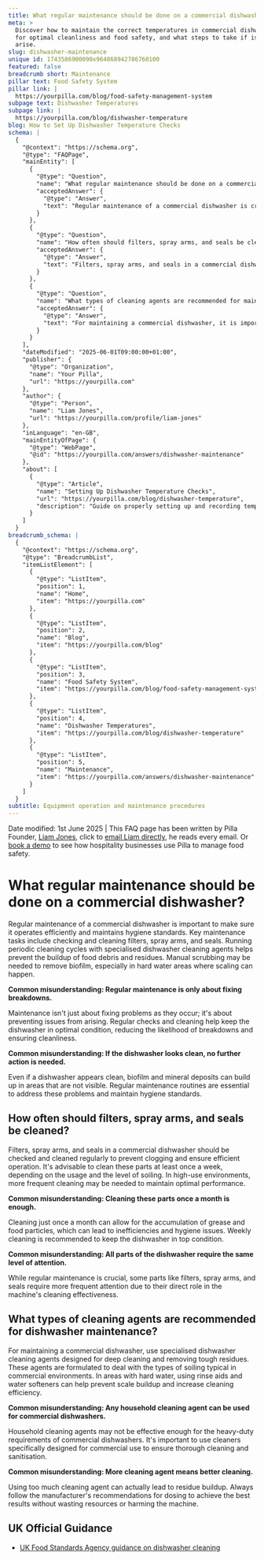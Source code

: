```yaml
---
title: What regular maintenance should be done on a commercial dishwasher?
meta: >
  Discover how to maintain the correct temperatures in commercial dishwashers
  for optimal cleanliness and food safety, and what steps to take if issues
  arise.
slug: dishwasher-maintenance
unique id: 1743586900090x964868942786760100
featured: false
breadcrumb short: Maintenance
pillar text: Food Safety System
pillar link: |
  https://yourpilla.com/blog/food-safety-management-system
subpage text: Dishwasher Temperatures
subpage link: |
  https://yourpilla.com/blog/dishwasher-temperature
blog: How to Set Up Dishwasher Temperature Checks
schema: |
  {
    "@context": "https://schema.org",
    "@type": "FAQPage",
    "mainEntity": [
      {
        "@type": "Question",
        "name": "What regular maintenance should be done on a commercial dishwasher?",
        "acceptedAnswer": {
          "@type": "Answer",
          "text": "Regular maintenance of a commercial dishwasher is crucial to ensure efficient operation and maintain hygiene standards. Key tasks include checking and cleaning filters, spray arms, and seals. Run periodic cleaning cycles with specialised dishwasher cleaning agents to prevent the buildup of food debris and residues. Occasionally, manual scrubbing may be necessary to remove biofilm, particularly in hard water areas where scaling can occur."
        }
      },
      {
        "@type": "Question",
        "name": "How often should filters, spray arms, and seals be cleaned in a commercial dishwasher?",
        "acceptedAnswer": {
          "@type": "Answer",
          "text": "Filters, spray arms, and seals in a commercial dishwasher should be checked and cleaned regularly to avoid clogging and ensure efficient operation. These parts should be cleaned at least once a week, depending on usage and soiling levels. In high-use environments, more frequent cleaning is recommended to maintain optimal performance."
        }
      },
      {
        "@type": "Question",
        "name": "What types of cleaning agents are recommended for maintaining a commercial dishwasher?",
        "acceptedAnswer": {
          "@type": "Answer",
          "text": "For maintaining a commercial dishwasher, it is important to use specialised dishwasher cleaning agents. These are designed to handle tough residues typical in commercial settings. In areas with hard water, incorporating rinse aids and water softeners can prevent scale buildup and enhance cleaning efficiency."
        }
      }
    ],
    "dateModified": "2025-06-01T09:00:00+01:00",
    "publisher": {
      "@type": "Organization",
      "name": "Your Pilla",
      "url": "https://yourpilla.com"
    },
    "author": {
      "@type": "Person",
      "name": "Liam Jones",
      "url": "https://yourpilla.com/profile/liam-jones"
    },
    "inLanguage": "en-GB",
    "mainEntityOfPage": {
      "@type": "WebPage",
      "@id": "https://yourpilla.com/answers/dishwasher-maintenance"
    },
    "about": [
      {
        "@type": "Article",
        "name": "Setting Up Dishwasher Temperature Checks",
        "url": "https://yourpilla.com/blog/dishwasher-temperature",
        "description": "Guide on properly setting up and recording temperature checks for dishwashers in commercial environments."
      }
    ]
  }
breadcrumb_schema: |
  {
    "@context": "https://schema.org",
    "@type": "BreadcrumbList",
    "itemListElement": [
      {
        "@type": "ListItem",
        "position": 1,
        "name": "Home",
        "item": "https://yourpilla.com"
      },
      {
        "@type": "ListItem",
        "position": 2,
        "name": "Blog",
        "item": "https://yourpilla.com/blog"
      },
      {
        "@type": "ListItem",
        "position": 3,
        "name": "Food Safety System",
        "item": "https://yourpilla.com/blog/food-safety-management-system"
      },
      {
        "@type": "ListItem",
        "position": 4,
        "name": "Dishwasher Temperatures",
        "item": "https://yourpilla.com/blog/dishwasher-temperature"
      },
      {
        "@type": "ListItem",
        "position": 5,
        "name": "Maintenance",
        "item": "https://yourpilla.com/answers/dishwasher-maintenance"
      }
    ]
  }
subtitle: Equipment operation and maintenance procedures
---
```


Date modified: 1st June 2025 | This FAQ page has been written by Pilla Founder, [Liam Jones](https://yourpilla.com/profile/liam-jones), click to [email Liam directly](https://mailto:liam@yourpilla.com/), he reads every email. Or [book a demo](https://calendly.com/pilla/demo) to see how hospitality businesses use Pilla to manage food safety.

# What regular maintenance should be done on a commercial dishwasher?

Regular maintenance of a commercial dishwasher is important to make sure it operates efficiently and maintains hygiene standards. Key maintenance tasks include checking and cleaning filters, spray arms, and seals. Running periodic cleaning cycles with specialised dishwasher cleaning agents helps prevent the buildup of food debris and residues. Manual scrubbing may be needed to remove biofilm, especially in hard water areas where scaling can happen.

**Common misunderstanding: Regular maintenance is only about fixing breakdowns.**

Maintenance isn't just about fixing problems as they occur; it's about preventing issues from arising. Regular checks and cleaning help keep the dishwasher in optimal condition, reducing the likelihood of breakdowns and ensuring cleanliness.

**Common misunderstanding: If the dishwasher looks clean, no further action is needed.**

Even if a dishwasher appears clean, biofilm and mineral deposits can build up in areas that are not visible. Regular maintenance routines are essential to address these problems and maintain hygiene standards.

## How often should filters, spray arms, and seals be cleaned?

Filters, spray arms, and seals in a commercial dishwasher should be checked and cleaned regularly to prevent clogging and ensure efficient operation. It's advisable to clean these parts at least once a week, depending on the usage and the level of soiling. In high-use environments, more frequent cleaning may be needed to maintain optimal performance.

**Common misunderstanding: Cleaning these parts once a month is enough.**

Cleaning just once a month can allow for the accumulation of grease and food particles, which can lead to inefficiencies and hygiene issues. Weekly cleaning is recommended to keep the dishwasher in top condition.

**Common misunderstanding: All parts of the dishwasher require the same level of attention.**

While regular maintenance is crucial, some parts like filters, spray arms, and seals require more frequent attention due to their direct role in the machine's cleaning effectiveness.

## What types of cleaning agents are recommended for dishwasher maintenance?

For maintaining a commercial dishwasher, use specialised dishwasher cleaning agents designed for deep cleaning and removing tough residues. These agents are formulated to deal with the types of soiling typical in commercial environments. In areas with hard water, using rinse aids and water softeners can help prevent scale buildup and increase cleaning efficiency.

**Common misunderstanding: Any household cleaning agent can be used for commercial dishwashers.**

Household cleaning agents may not be effective enough for the heavy-duty requirements of commercial dishwashers. It's important to use cleaners specifically designed for commercial use to ensure thorough cleaning and sanitisation.

**Common misunderstanding: More cleaning agent means better cleaning.**

Using too much cleaning agent can actually lead to residue buildup. Always follow the manufacturer's recommendations for dosing to achieve the best results without wasting resources or harming the machine.

## UK Official Guidance

-   [UK Food Standards Agency guidance on dishwasher cleaning](https://www.food.gov.uk/sites/default/files/media/document/sfbb-retailers-cleaning-03-cleaning-effectively.pdf)
